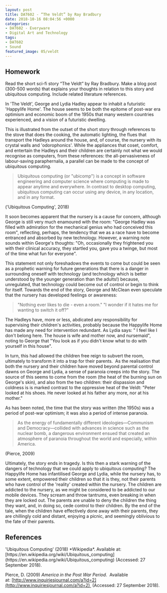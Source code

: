 ```yaml
---
layout: post
title: DAT602 - “The Veldt” by Ray Bradbury
date: 2018-10-16 08:04:56 +0000
categories:
- DAT602 - Everyware
- Digital Art and Technology
tags:
- DAT602
- Sound
featured_image: 05/veldt
---
```

## Homework

Read the short sci-fi story “The Veldt” by Ray Bradbury. Make a blog post (300-500 words) that explains your thoughts in relation to this story and ubiquitous computing. Include related literature references.

In 'The Veldt', George and Lydia Hadley appear to inhabit a futuristic 'Happylife Home'. The house seems to be both the epitome of post-war era optimism and economic boom of the 1950s that many western countries experienced, and a vision of a futuristic dwelling.

This is illustrated from the outset of the short story through references to  the stove that does the cooking, the automatic lighting, the flues that transport the Hadleys around the house, and, of course, the nursery with its crystal walls and 'odorophonics'. While the appliances that coset, comfort, and entertain the Hadleys and their children are certainly not what we would recognise as computers, from these references: the all-pervasiveness of labour-saving paraphernalia, a parallel can be made to the concept of ubiquitous computing.
<blockquote>Ubiquitous computing (or "ubicomp") is a concept in software engineering and computer science where computing is made to appear anytime and everywhere. In contrast to desktop computing, ubiquitous computing can occur using any device, in any location, and in any format.</blockquote>
('Ubiquitous Computing', 2018)

It soon becomes apparent that the nursery is a cause for concern, although George is still very much enamoured with the room: "George Hadley was filled with admiration for the mechanical genius who had conceived this room", reflecting, perhaps, the tendency that we as a race have to become entranced and absorbed by new technology. However, a warning note sounds within George's thoughts: "Oh, occasionally they frightened you with their clinical accuracy, they startled you, gave you a twinge, but most of the time what fun for everyone".

This statement not only foreshadows the events to come but could be seen as a prophetic warning for future generations that there is a danger in surrounding oneself with technology (and technology which is better understood by the younger generation than the adults!) because, unregulated, that technology could become out of control or begin to think for itself. Towards the end of the story, George and McClean even speculate that the nursery has developed feelings or awareness:
<blockquote>"Nothing ever likes to die - even a room." "I wonder if it hates me for wanting to switch it off?"</blockquote>
The Hadleys have, more or less, abdicated any responsibility for supervising their children's activities, probably because the Happylife Home has made any need for intervention redundant. As Lydia says: " I feel like I don't belong here. The house is wife and mother now, and nursemaid", noting to George that "You look as if you didn't know what to do with yourself in this house".

In turn, this had allowed the children free reign to subvert the room, ultimately to transform it into a trap for their parents.  As the realisation that both the nursery and their children have moved beyond parental control dawns on George and Lydia, a sense of paranoia creeps into the story. The source of this seems to come from the room (the heat of the burning sun on George's skin), and also from the two children: their dispassion and coldness is is marked contrast to the oppressive heat of the Veldt: "Peter looked at his shoes. He never looked at his father any more, nor at his mother."

As has been noted, the time that the story was written (the 1950s) was a period of post-war optimism; it was also a period of intense paranoia.
<blockquote>As the energy of fundamentally different ideologies—Communism and Democracy—collided with advances in science such as the nuclear bomb, a dangerous environment ensued that created an atmosphere of paranoia throughout the world and especially, within America.</blockquote>
(Pierce, 2009)

Ultimately, the story ends in tragedy. Is this then a stark warning of the dangers of technology that we could apply to ubiquitous computing? The Happylife Home has infantilised George and Lydia, while the nursery has, to some extent, empowered their children so that it is they, not their parents who have control of the 'reality' created within the nursery. The children are addicted to the nursery, as we might be considered to be addicted to our mobile devices. They scream and throw tantrums, even breaking in when they are locked out. The parents are unable to deny the children the thing they want, and, in doing so, cede control to their children. By the end of the tale, when the children have effectively done away with their parents, they are chillingly cold and distant, enjoying a picnic, and seemingly oblivious to the fate of their parents.
<h2>References</h2>
'Ubiquitous Computing' (2018) *Wikipedia*. Available at: [https://en.wikipedia.org/wiki/Ubiquitous_computing](https://en.wikipedia.org/wiki/Ubiquitous_computing) (Accessed: 27 September 2018).

Pierce, D. (2009) *America in the Post War Period*.  Available at: [http://www.inquiriesjournal.com/a?id=2](http://www.inquiriesjournal.com/a?id=2)  (Accessed: 27 September 2018).